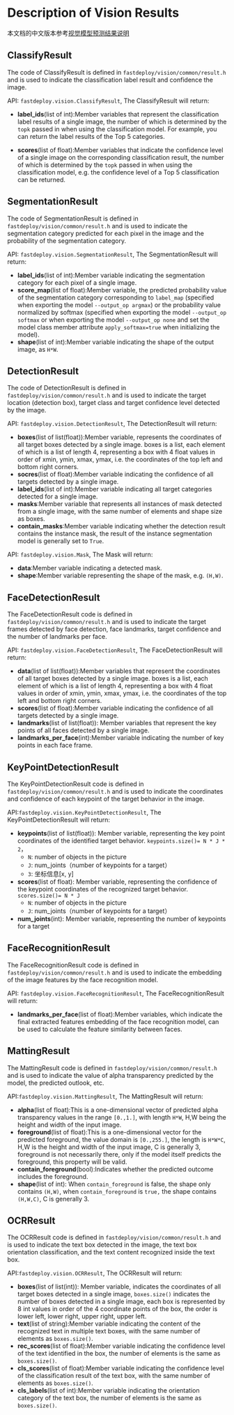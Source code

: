 # Description of Vision Results

本文档的中文版本参考[视觉模型预测结果说明](./vision_results_cn.md)

## ClassifyResult
The code of ClassifyResult is defined in `fastdeploy/vision/common/result.h` and is used to indicate the classification label result and confidence the image.

API: `fastdeploy.vision.ClassifyResult`, The ClassifyResult will return:
- **label_ids**(list of int):Member variables that represent the classification label results of a single image, the number of which is determined by the  `topk` passed in when using the classification model. For example, you can return the label results of the Top 5 categories.

- **scores**(list of float):Member variables that indicate the confidence level of a single image on the corresponding classification result, the number of which is determined by the  `topk` passed in when using the classification model, e.g. the confidence level of a Top 5 classification can be returned.

## SegmentationResult
The code of SegmentationResult is defined in `fastdeploy/vision/common/result.h` and is used to indicate the segmentation category predicted for each pixel in the image and the probability of the segmentation category.

API: `fastdeploy.vision.SegmentationResult`, The SegmentationResult will return:
- **label_ids**(list of int):Member variable indicating the segmentation category for each pixel of a single image.
- **score_map**(list of float):Member variable, the predicted probability value of the segmentation category corresponding to  `label_map` (specified when exporting the model `--output_op argmax`) or the probability value normalized by softmax (specified when exporting the model `--output_op softmax` or when exporting the model `--output_op none` and set the model class member attribute `apply_softmax=true` when initializing the model).
- **shape**(list of int):Member variable indicating the shape of the output image, as  `H*W`.


## DetectionResult
The code of DetectionResult is defined in `fastdeploy/vision/common/result.h` and is used to indicate the target location (detection box), target class and target confidence level detected by the image.

API: `fastdeploy.vision.DetectionResult`, The DetectionResult will return:
- **boxes**(list of list(float)):Member variable, represents the coordinates of all target boxes detected by a single image. boxes is a list, each element of which is a list of length 4, representing a box with 4 float values in order of xmin, ymin, xmax, ymax, i.e. the coordinates of the top left and bottom right corners.
- **socres**(list of float):Member variable indicating the confidence of all targets detected by a single image.
- **label_ids**(list of int):Member variable indicating all target categories detected for a single image.
- **masks**:Member variable that represents all instances of mask detected from a single image, with the same number of elements and shape size as boxes.
- **contain_masks**:Member variable indicating whether the detection result contains the instance mask, the result of the instance segmentation model is generally set to `True`.

API: `fastdeploy.vision.Mask`, The Mask will return:
- **data**:Member variable indicating a detected mask.
- **shape**:Member variable representing the shape of the mask, e.g.  `(H,W)`.

## FaceDetectionResult
The FaceDetectionResult code is defined in `fastdeploy/vision/common/result.h` and is used to indicate the target frames detected by face detection, face landmarks, target confidence and the number of landmarks per face.

API: `fastdeploy.vision.FaceDetectionResult`, The FaceDetectionResult will return:
- **data**(list of list(float)):Member variables that represent the coordinates of all target boxes detected by a single image. boxes is a list, each element of which is a list of length 4, representing a box with 4 float values in order of xmin, ymin, xmax, ymax, i.e. the coordinates of the top left and bottom right corners.
- **scores**(list of float):Member variable indicating the confidence of all targets detected by a single image.
- **landmarks**(list of list(float)): Member variables that represent the key points of all faces detected by a single image.
- **landmarks_per_face**(int):Member variable indicating the number of key points in each face frame.

## KeyPointDetectionResult
The KeyPointDetectionResult code is defined in `fastdeploy/vision/common/result.h` and is used to indicate the coordinates and confidence of each keypoint of the target behavior in the image.

API:`fastdeploy.vision.KeyPointDetectionResult`, The KeyPointDetectionResult will return:
- **keypoints**(list of list(float)): Member variable, representing the key point coordinates of the identified target behavior. `keypoints.size()= N * J * 2`，
    - `N`: number of objects in the picture
    - `J`: num_joints（number of keypoints for a target）
    - `3`: 坐标信息[x, y]
- **scores**(list of float): Member variable, representing the confidence of the keypoint coordinates of the recognized target behavior. `scores.size()= N * J`
    - `N`: number of objects in the picture
    - `J`: num_joints（number of keypoints for a target）
- **num_joints**(int): Member variable, representing the number of keypoints for a target

## FaceRecognitionResult
The FaceRecognitionResult code is defined in `fastdeploy/vision/common/result.h` and is used to indicate the embedding of the image features by the face recognition model.

API: `fastdeploy.vision.FaceRecognitionResult`, The FaceRecognitionResult will return:
- **landmarks_per_face**(list of float):Member variables, which indicate the final extracted features embedding of the face recognition model, can be used to calculate the feature similarity between faces.

## MattingResult
The MattingResult code is defined in `fastdeploy/vision/common/result.h` and is used to indicate the value of alpha transparency predicted by the model, the predicted outlook, etc.

API:`fastdeploy.vision.MattingResult`, The MattingResult will return:
- **alpha**(list of float):This is a one-dimensional vector of predicted alpha transparency values in the range `[0.,1.]`, with length `H*W`, H,W being the height and width of the input image.
- **foreground**(list of float):This is a one-dimensional vector for the predicted foreground, the value domain is `[0.,255.]`, the length is `H*W*C`, H,W is the height and width of the input image, C is generally 3, foreground is not necessarily there, only if the model itself predicts the foreground, this property will be valid.
- **contain_foreground**(bool):Indicates whether the predicted outcome includes the foreground.
- **shape**(list of int): When `contain_foreground` is false, the shape only contains `(H,W)`, when `contain_foreground` is `true,` the shape contains `(H,W,C)`, C is generally 3.

## OCRResult
The OCRResult code is defined in `fastdeploy/vision/common/result.h` and is used to indicate the text box detected in the image, the text box orientation classification, and the text content recognized inside the text box.

API:`fastdeploy.vision.OCRResult`, The OCRResult will return:
- **boxes**(list of list(int)): Member variable, indicates the coordinates of all target boxes detected in a single image, `boxes.size()` indicates the number of boxes detected in a single image, each box is represented by 8 int values in order of the 4 coordinate points of the box, the order is lower left, lower right, upper right, upper left.
- **text**(list of string):Member variable indicating the content of the recognized text in multiple text boxes, with the same number of elements as `boxes.size()`.
- **rec_scores**(list of float):Member variable indicating the confidence level of the text identified in the box, the number of elements is the same as `boxes.size()`.
- **cls_scores**(list of float):Member variable indicating the confidence level of the classification result of the text box, with the same number of elements as `boxes.size()`.
- **cls_labels**(list of int):Member variable indicating the orientation category of the text box, the number of elements is the same as `boxes.size()`.
